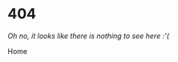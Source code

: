 # 404

*Oh no, it looks like there is nothing to see here :'(*

<router-link to="/home">Home</router-link>